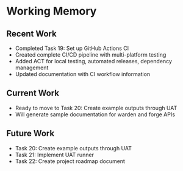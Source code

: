 # Working Memory

## Recent Work
- Completed Task 19: Set up GitHub Actions CI
- Created complete CI/CD pipeline with multi-platform testing
- Added ACT for local testing, automated releases, dependency management
- Updated documentation with CI workflow information

## Current Work
- Ready to move to Task 20: Create example outputs through UAT
- Will generate sample documentation for warden and forge APIs

## Future Work
- Task 20: Create example outputs through UAT
- Task 21: Implement UAT runner
- Task 22: Create project roadmap document